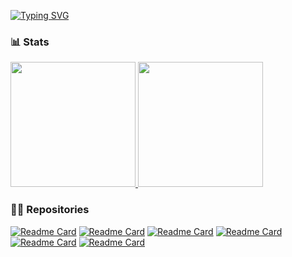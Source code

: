 [![Typing SVG](https://readme-typing-svg.demolab.com/?color=000000&width=500&duration=2500&pause=2500&size=25&lines=👋+Hi+there,+I'm+Murilo+Glasser!&border=000000)](https://git.io/typing-svg)

### 📊 Stats 
<a href="https://github.com/muriloglasser">
  <img height="200" src="https://github-readme-stats.vercel.app/api?username=muriloglasser&show_icons=true&bg_color=ffffff&title_color=000000&text_color=000000&icon_color=000000&border_color=lightgray&border_radius=10"/>
</a>
<a href="https://github.com/muriloglasser">
  <img height="200" src="https://github-readme-stats.vercel.app/api/top-langs/?username=muriloglasser&layout=donut&bg_color=ffffff&title_color=000000&text_color=000000&border_color=lightgray&border_radius=10" />
</a>

### 👨‍💻 Repositories 
[![Readme Card](https://github-readme-stats.vercel.app/api/pin/?username=muriloglasser&repo=3D-ragdoll-implementation&bg_color=ffffff&title_color=000000&text_color=000000&icon_color=000000&border_color=lightgray&border_radius=10)](https://github.com/muriloglasser/3D-ragdoll-implementation)
[![Readme Card](https://github-readme-stats.vercel.app/api/pin/?username=muriloglasser&repo=2D-plataform-runner-template&bg_color=ffffff&title_color=000000&text_color=000000&icon_color=000000&border_color=lightgray&border_radius=10)](https://github.com/muriloglasser/2D-plataform-runner-template)
[![Readme Card](https://github-readme-stats.vercel.app/api/pin/?username=muriloglasser&repo=parable-movement&bg_color=ffffff&title_color=000000&text_color=000000&icon_color=000000&border_color=lightgray&border_radius=10)](https://github.com/muriloglasser/parable-movement)
[![Readme Card](https://github-readme-stats.vercel.app/api/pin/?username=muriloglasser&repo=portfolio-template&bg_color=ffffff&title_color=000000&text_color=000000&icon_color=000000&border_color=lightgray&border_radius=10)](https://github.com/muriloglasser/portfolio-template)
[![Readme Card](https://github-readme-stats.vercel.app/api/pin/?username=muriloglasser&repo=data-manager&bg_color=ffffff&title_color=000000&text_color=000000&icon_color=000000&border_color=lightgray&border_radius=10)](https://github.com/muriloglasser/data-manager)
[![Readme Card](https://github-readme-stats.vercel.app/api/pin/?username=muriloglasser&repo=event-dispatcher&bg_color=ffffff&title_color=000000&text_color=000000&icon_color=000000&border_color=lightgray&border_radius=10)](https://github.com/muriloglasser/event-dispatcher)
